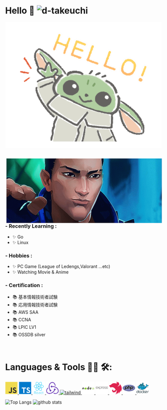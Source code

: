 # Hello 👋 <img src="https://komarev.com/ghpvc/?username=d-takeuchi" alt="d-takeuchi" /> 

<div align="center">
  <img hight="300" width="700" alt="GIF" align="center" src="https://github.com/d-takeuchi/d-takeuchi/blob/main/assets/hello-mini-yoda.gif">
</div>

<br/>
<br/>

<img hight="500" width="500" alt="GIF" align="right" src="https://github.com/d-takeuchi/d-takeuchi/blob/main/assets/yoru-valorant.gif">

### - Recently Learning :
- ✨ Go
- ✨ Linux

### - Hobbies : 
- ✨ PC Game (League of Ledengs,Valorant ...etc)
- ✨ Watching Movie & Anime

### - Certification :
- 📚 基本情報技術者試験
- 📚 応用情報技術者試験
- 📚 AWS SAA
- 📚 CCNA
- 📚 LPIC LV1
- 📚 OSSDB silver

<br/>

# Languages & Tools 👨‍💻 🛠:

<p align="left">
  <a href="https://developer.mozilla.org/en-US/docs/Web/JavaScript" target="_blank" rel="noreferrer">
      <img src="https://raw.githubusercontent.com/devicons/devicon/master/icons/javascript/javascript-original.svg" alt="javascript" width="40" height="40"/> 
  </a>
  <a href="https://www.typescriptlang.org/" target="_blank" rel="noreferrer">
      <img src="https://raw.githubusercontent.com/devicons/devicon/master/icons/typescript/typescript-original.svg" alt="typescript" width="40" height="40"/> 
  </a> 
  <a href="https://reactjs.org/" target="_blank" rel="noreferrer">
      <img src="https://raw.githubusercontent.com/devicons/devicon/master/icons/react/react-original-wordmark.svg" alt="react" width="40" height="40"/>
  </a>
  <a href="https://redux.js.org" target="_blank" rel="noreferrer">
      <img src="https://raw.githubusercontent.com/devicons/devicon/master/icons/redux/redux-original.svg" alt="redux" width="40" height="40"/> 
  </a>
  <a href="https://tailwindcss.com/" target="_blank" rel="noreferrer">
      <img src="https://www.vectorlogo.zone/logos/tailwindcss/tailwindcss-icon.svg" alt="tailwind" width="40" height="40"/>
  </a>        
  <a href="https://nodejs.org" target="_blank" rel="noreferrer">
      <img src="https://raw.githubusercontent.com/devicons/devicon/master/icons/nodejs/nodejs-original-wordmark.svg" alt="nodejs" width="40" height="40"/>
  </a>
  <a href="https://expressjs.com" target="_blank" rel="noreferrer"> 
    <img src="https://raw.githubusercontent.com/devicons/devicon/master/icons/express/express-original-wordmark.svg" alt="express" width="40" height="40"/> 
  </a>          
  <a href="https://nestjs.com/" target="_blank" rel="noreferrer">
      <img src="https://raw.githubusercontent.com/devicons/devicon/master/icons/nestjs/nestjs-plain.svg" alt="nestjs" width="40" height="40"/> 
  </a>
  <a href="https://www.php.net" target="_blank" rel="noreferrer">
      <img src="https://raw.githubusercontent.com/devicons/devicon/master/icons/php/php-original.svg" alt="php" width="40" height="40"/>
  </a>
  <a href="https://www.docker.com/" target="_blank" rel="noreferrer">
      <img src="https://raw.githubusercontent.com/devicons/devicon/master/icons/docker/docker-original-wordmark.svg" alt="docker" width="40" height="40"/>
  </a>
  
  <p align="left"> 
    <img alt="Top Langs" height="200px" src="https://github-readme-stats.vercel.app/api/top-langs/?username=d-takeuchi&theme=onedark" />
    <img alt="github stats" height="200px" src="https://github-readme-stats.vercel.app/api?username=d-takeuchi&theme=onedark&show_icons=true" />
  </p>
</p>
